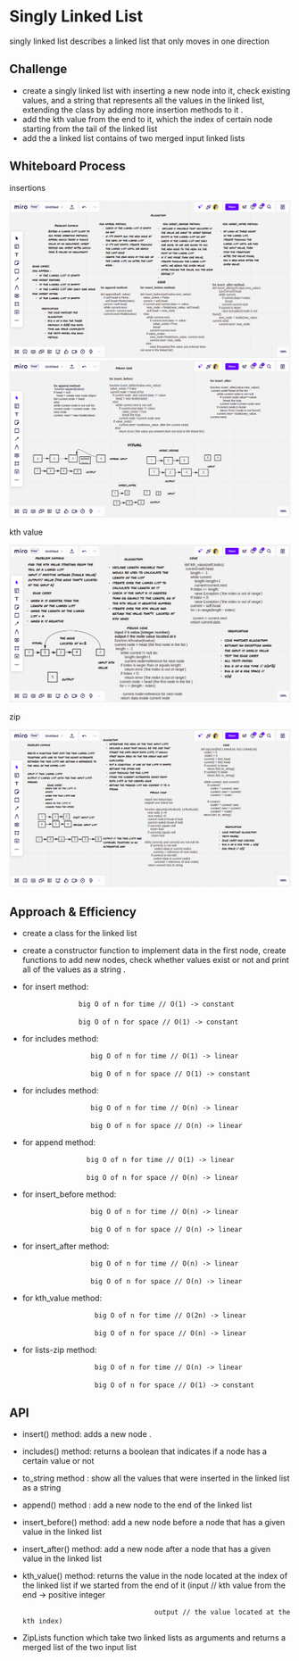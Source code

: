 # Singly Linked List
singly linked list describes a linked list that only moves in one direction

## Challenge
- create a singly linked list with inserting a new node into it, check existing values, and a string that represents all the values in the linked list, extending the class by adding more insertion methods to it .
- add the kth value from the end to it, which the index of certain node starting from the tail of the linked list
- add the a linked list contains of two merged input linked lists

## Whiteboard Process
insertions

![linkedlist1](linked_list1.png)
![linkedlist2](linked_list2.png)

kth value

![kth_value](kth_value.png)

zip

![zip](linked-list-zip.png)

## Approach & Efficiency
- create a class for the linked list
- create a constructor function to implement data in the first node, create functions to add new nodes, check whether values exist or not and print all of the values as a string .
- for insert method:

                    big O of n for time // O(1) -> constant

                    big O of n for space // O(1) -> constant

- for includes method:

                       big O of n for time // O(1) -> linear

                       big O of n for space // O(1) -> constant

-  for includes method:

                        big O of n for time // O(n) -> linear

                        big O of n for space // O(n) -> linear
-  for append method:

                       big O of n for time // O(1) -> linear

                       big O of n for space // O(n) -> linear

-  for insert_before method:

                        big O of n for time // O(n) -> linear

                        big O of n for space // O(n) -> linear
-  for insert_after method:

                        big O of n for time // O(n) -> linear

                        big O of n for space // O(n) -> linear

- for kth_value method:

                        big O of n for time // O(2n) -> linear

                        big O of n for space // O(n) -> linear

- for lists-zip method:

                        big O of n for time // O(n) -> linear

                        big O of n for space // O(1) -> constant


## API
- insert() method: adds a new node .
- includes() method: returns a boolean that indicates if a node has a certain value or not
- to_string method : show all the values that were inserted in the linked list as a string
- append() method : add a new node to the end of the linked list
- insert_before() method: add a new node before a node that has a given value in the linked list
- insert_after() method: add a new node after a node that has a given value in the linked list
- kth_value() method: returns the value in the node located at the index of the linked list if we started from the end of it (input // kth value from the end -> positive integer

                                       output // the value located at the kth index)

- ZipLists function which take two linked lists as arguments and returns a merged list of the two input list

